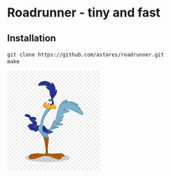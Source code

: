 # Roadrunner - tiny and fast

## Installation

```console
git clone https://github.com/astares/roadrunner.git
make
```
![Roadrunner](www/pic/roadrunner.png)
